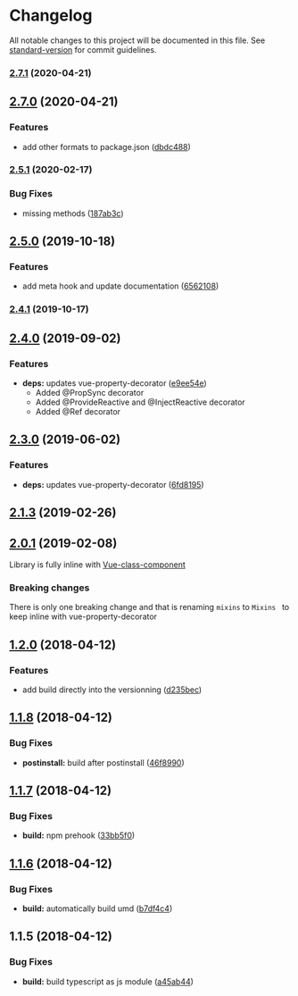 # Changelog

All notable changes to this project will be documented in this file. See [standard-version](https://github.com/conventional-changelog/standard-version) for commit guidelines.

### [2.7.1](https://github.com/nuxt-community/nuxt-property-decorator/compare/v2.7.0...v2.7.1) (2020-04-21)

## [2.7.0](https://github.com/nuxt-community/nuxt-property-decorator/compare/v2.5.1...v2.7.0) (2020-04-21)


### Features

* add other formats to package.json ([dbdc488](https://github.com/nuxt-community/nuxt-property-decorator/commit/dbdc4888fd1780f632f58913cb9fc6a962fa40a3))

### [2.5.1](https://github.com/nuxt-community/nuxt-property-decorator/compare/v2.5.0...v2.5.1) (2020-02-17)


### Bug Fixes

* missing methods ([187ab3c](https://github.com/nuxt-community/nuxt-property-decorator/commit/187ab3cd0de8ea9fe579721bf6dff9b719ef3247))

## [2.5.0](https://github.com/nuxt-community/nuxt-property-decorator/compare/v2.4.1...v2.5.0) (2019-10-18)


### Features

* add meta hook and update documentation ([6562108](https://github.com/nuxt-community/nuxt-property-decorator/commit/6562108))



### [2.4.1](https://github.com/nuxt-community/nuxt-property-decorator/compare/v2.4.0...v2.4.1) (2019-10-17)



## [2.4.0](https://github.com/nuxt-community/nuxt-property-decorator/compare/v2.3.0...v2.4.0) (2019-09-02)


### Features

* **deps:** updates vue-property-decorator ([e9ee54e](https://github.com/nuxt-community/nuxt-property-decorator/commit/e9ee54e))
  * Added @PropSync decorator
  * Added @ProvideReactive and @InjectReactive decorator
  * Added @Ref decorator



## [2.3.0](https://github.com/nuxt-community/nuxt-property-decorator/compare/v2.1.3...v2.3.0) (2019-06-02)


### Features

* **deps:** updates vue-property-decorator ([6fd8195](https://github.com/nuxt-community/nuxt-property-decorator/commit/6fd8195))



## [2.1.3](https://github.com/nuxt-community/nuxt-property-decorator/compare/v2.1.2...v2.1.3) (2019-02-26)



<a name="2.0.1"></a>
## [2.0.1](https://github.com/nuxt-community/nuxt-property-decorator/compare/v1.3.1...v2.0.1) (2019-02-08)
Library is fully inline with [Vue-class-component](https://github.com/vuejs/vue-class-component)

### Breaking changes
There is only one breaking change and that is renaming `mixins` to `Mixins ` to keep inline with vue-property-decorator

<a name="1.2.0"></a>
## [1.2.0](https://github.com/nuxt-community/nuxt-property-decorator/compare/v1.1.8...v1.2.0) (2018-04-12)


### Features

* add build directly into the versionning ([d235bec](https://github.com/nuxt-community/nuxt-property-decorator/commit/d235bec))



<a name="1.1.8"></a>
## [1.1.8](https://github.com/nuxt-community/nuxt-property-decorator/compare/v1.1.7...v1.1.8) (2018-04-12)


### Bug Fixes

* **postinstall:** build after postinstall ([46f8990](https://github.com/nuxt-community/nuxt-property-decorator/commit/46f8990))



<a name="1.1.7"></a>
## [1.1.7](https://github.com/nuxt-community/nuxt-property-decorator/compare/v1.1.6...v1.1.7) (2018-04-12)


### Bug Fixes

* **build:** npm prehook ([33bb5f0](https://github.com/nuxt-community/nuxt-property-decorator/commit/33bb5f0))



<a name="1.1.6"></a>
## [1.1.6](https://github.com/nuxt-community/nuxt-property-decorator/compare/v1.1.5...v1.1.6) (2018-04-12)


### Bug Fixes

* **build:** automatically build umd ([b7df4c4](https://github.com/nuxt-community/nuxt-property-decorator/commit/b7df4c4))



<a name="1.1.5"></a>
## 1.1.5 (2018-04-12)


### Bug Fixes

* **build:** build typescript as js module ([a45ab44](https://github.com/nuxt-community/nuxt-property-decorator/commit/a45ab44))
